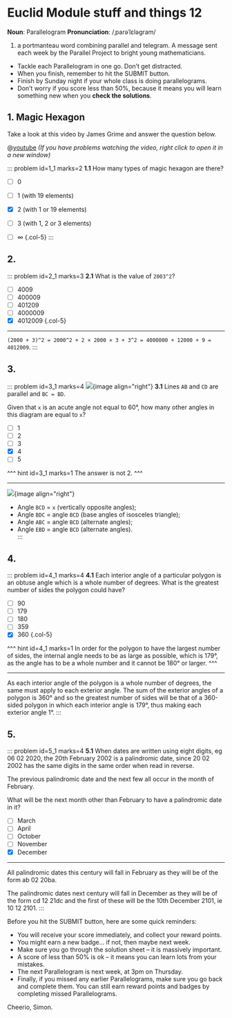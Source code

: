 # Euclid Module stuff and things 12

<div class="dictionary">

__Noun__: Parallelogram
__Pronunciation__: /ˌparəˈlɛləɡram/

1. a portmanteau word combining parallel and telegram. A message sent each
week by the Parallel Project to bright young mathematicians.

</div>

* Tackle each Parallelogram in one go. Don’t get distracted.
* When you finish, remember to hit the SUBMIT button.
*	Finish by Sunday night if your whole class is doing parallelograms.
*	Don’t worry if you score less than 50%, because it means you will learn something new when you __check the solutions__.


## 1.	Magic Hexagon

Take a look at this video by James Grime and answer the question below.

@[youtube](ZkVSRwFWjy0?end=766&rel=0) _(If you have problems watching the video, right click to open it in a new window)_  

::: problem id=1_1 marks=2
__1.1__ How many types of magic hexagon are there?

* [ ] 0
* [ ] 1 (with 19 elements)
* [x] 2 (with 1 or 19 elements)
* [ ] 3 (with 1, 2 or 3 elements)
* [ ] ∞
{.col-5}
:::


## 2.
<!--- (2003) Q5 --->
::: problem id=2_1 marks=3
__2.1__ What is the value of `2003^2`?

* [ ] 4009
* [ ] 400009
* [ ] 401209
* [ ] 4000009
* [x] 4012009
{.col-5}

---

`(2000 + 3)^2 = 2000^2 + 2 × 2000 × 3 + 3^2 = 4000000 + 12000 + 9 = 4012009`.
:::


## 3.
<!--- (2003) Q8 --->
::: problem id=3_1 marks=4
![](/resources/10-28-magic-hexagons/5-diagram.jpg){image align="right"}
__3.1__ Lines `AB` and `CD` are parallel and `BC = BD`.  

Given that `x` is an acute angle not equal to 60°, how many other angles in this diagram are equal to `x`?

* [ ] 1
* [ ] 2
* [ ] 3
* [x] 4
* [ ] 5

^^^ hint id=3_1 marks=1
The answer is not 2.
^^^

---

![](/resources/10-28-magic-hexagons/5-diagram-answer.jpg){image align="right"}
* Angle `BCD` = `x` (vertically opposite angles);  
* Angle `BDC` = angle `BCD` (base angles of isosceles triangle);  
* Angle `ABC` = angle `BCD` (alternate angles);  
* Angle `EBD` = angle `BCD` (alternate angles).  
:::


## 4.
<!--- (2003) Q15 --->
::: problem id=4_1 marks=4
__4.1__ Each interior angle of a particular polygon is an obtuse angle which is a whole number of degrees. What is the greatest number of sides the polygon could have?

* [ ] 90
* [ ] 179
* [ ] 180
* [ ] 359
* [x] 360
{.col-5}

^^^ hint id=4_1 marks=1
In order for the polygon to have the largest number of sides, the internal angle needs to be as large as possible, which is 179°, as the angle has to be a whole number and it cannot be 180° or larger.
^^^

---

As each interior angle of the polygon is a whole number of degrees, the same must apply to each exterior angle. The sum of the exterior angles of a polygon is 360° and so the greatest number of sides will be that of a 360-sided polygon in which each interior angle is 179°, thus making each exterior angle 1°.
:::


## 5.
<!--- (2003) Q18 --->
::: problem id=5_1 marks=4
__5.1__ When dates are written using eight digits, eg 06 02 2020, the 20th February 2002 is a palindromic date, since 20 02 2002 has the same digits in the same order when read in reverse.  

The previous palindromic date and the next few all occur in the month of February.  

What will be the next month other than February to have a palindromic date in it?

* [ ] March
* [ ] April
* [ ] October
* [ ] November
* [x] December

---

All palindromic dates this century will fall in February as they will be of the form ab 02 20ba.  

The palindromic dates next century will fall in December as they will be of the form cd 12 21dc and the first of these will be the 10th December 2101, ie 10 12 2101.
:::


Before you hit the SUBMIT button, here are some quick reminders:

*	You will receive your score immediately, and collect your reward points.
*	You might earn a new badge... if not, then maybe next week.
*	Make sure you go through the solution sheet – it is massively important.
*	A score of less than 50% is ok – it means you can learn lots from your mistakes.
*	The next Parallelogram is next week, at 3pm on Thursday.
*	Finally, if you missed any earlier Parallelograms, make sure you go back and complete them. You can still earn reward points and badges by completing missed Parallelograms.

Cheerio,
Simon.
